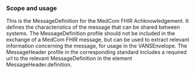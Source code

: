 ### Scope and usage 
This is the MessageDefinition for the MedCom FHIR Achknowledgement. It defines the characteristics of the message that can be shared between systems.
The MessageDefinition profile should not be included in the exchange of a MedCom FHIR message, but can be used to extract relevant information concerning the message, for usage in the VANSEnvelope. The MessageHeader profile in the corresponding standard includes a required url to the relevant MessageDefinition in the element MessageHeader.definition.